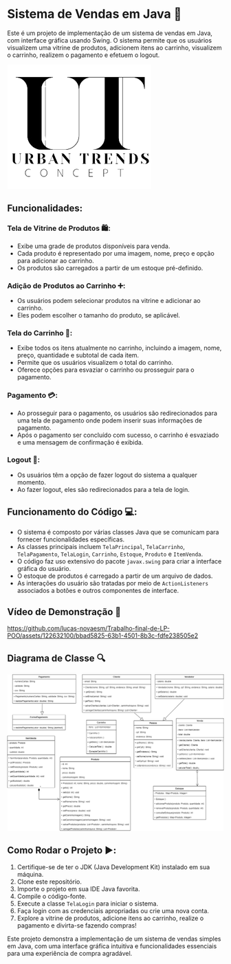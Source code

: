 # Sistema de Vendas em Java 🛒

Este é um projeto de implementação de um sistema de vendas em Java, com interface gráfica usando Swing. O sistema permite que os usuários visualizem uma vitrine de produtos, adicionem itens ao carrinho, visualizem o carrinho, realizem o pagamento e efetuem o logout.

[![Logomarca da Loja](urbanTrends/imagens/logo_ut.png)](https://raw.githubusercontent.com/lucas-novaesm/Trabalho-final-de-LP-POO/main/urbanTrends/imagens/logo_ut.png)

## Funcionalidades:

### Tela de Vitrine de Produtos 🛍️:

- Exibe uma grade de produtos disponíveis para venda.
- Cada produto é representado por uma imagem, nome, preço e opção para adicionar ao carrinho.
- Os produtos são carregados a partir de um estoque pré-definido.

### Adição de Produtos ao Carrinho ➕:

- Os usuários podem selecionar produtos na vitrine e adicionar ao carrinho.
- Eles podem escolher o tamanho do produto, se aplicável.

### Tela do Carrinho 🛒:

- Exibe todos os itens atualmente no carrinho, incluindo a imagem, nome, preço, quantidade e subtotal de cada item.
- Permite que os usuários visualizem o total do carrinho.
- Oferece opções para esvaziar o carrinho ou prosseguir para o pagamento.

### Pagamento 💳:

- Ao prosseguir para o pagamento, os usuários são redirecionados para uma tela de pagamento onde podem inserir suas informações de pagamento.
- Após o pagamento ser concluído com sucesso, o carrinho é esvaziado e uma mensagem de confirmação é exibida.

### Logout 🔐:

- Os usuários têm a opção de fazer logout do sistema a qualquer momento.
- Ao fazer logout, eles são redirecionados para a tela de login.

## Funcionamento do Código 💻:

- O sistema é composto por várias classes Java que se comunicam para fornecer funcionalidades específicas.
- As classes principais incluem `TelaPrincipal`, `TelaCarrinho`, `TelaPagamento`, `TelaLogin`, `Carrinho`, `Estoque`, `Produto` e `ItemVenda`.
- O código faz uso extensivo do pacote `javax.swing` para criar a interface gráfica do usuário.
- O estoque de produtos é carregado a partir de um arquivo de dados.
- As interações do usuário são tratadas por meio de `ActionListeners` associados a botões e outros componentes de interface.

## Vídeo de Demonstração 🎥

https://github.com/lucas-novaesm/Trabalho-final-de-LP-POO/assets/122632100/bbad5825-63b1-4501-8b3c-fdfe238505e2

## Diagrama de Classe 🔍

[![Logomarca da Loja](urbanTrends/imagens/urbantrends.drawio.png)](https://github.com/gabriel-ssantana/Trabalho-final-de-LP-POO/blob/main/urbanTrends/imagens/urbantrends.drawio.png)


## Como Rodar o Projeto ▶️:

1. Certifique-se de ter o JDK (Java Development Kit) instalado em sua máquina.
2. Clone este repositório.
3. Importe o projeto em sua IDE Java favorita.
4. Compile o código-fonte.
5. Execute a classe `TelaLogin` para iniciar o sistema.
6. Faça login com as credenciais apropriadas ou crie uma nova conta.
7. Explore a vitrine de produtos, adicione itens ao carrinho, realize o pagamento e divirta-se fazendo compras!

Este projeto demonstra a implementação de um sistema de vendas simples em Java, com uma interface gráfica intuitiva e funcionalidades essenciais para uma experiência de compra agradável.
